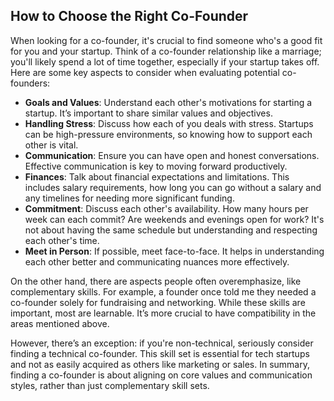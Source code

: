 ## How to Choose the Right Co-Founder

When looking for a co-founder, it's crucial to find someone who's a good fit for you and your startup. Think of a co-founder relationship like a marriage; you'll likely spend a lot of time together, especially if your startup takes off. Here are some key aspects to consider when evaluating potential co-founders:

* **Goals and Values**: Understand each other's motivations for starting a startup. It’s important to share similar values and objectives.
* **Handling Stress**: Discuss how each of you deals with stress. Startups can be high-pressure environments, so knowing how to support each other is vital.
* **Communication**: Ensure you can have open and honest conversations. Effective communication is key to moving forward productively.
* **Finances**: Talk about financial expectations and limitations. This includes salary requirements, how long you can go without a salary and any timelines for needing more significant funding.
* **Commitment**: Discuss each other's availability. How many hours per week can each commit? Are weekends and evenings open for work? It's not about having the same schedule but understanding and respecting each other's time.
* **Meet in Person**: If possible, meet face-to-face. It helps in understanding each other better and communicating nuances more effectively.


On the other hand, there are aspects people often overemphasize, like complementary skills. For example, a founder once told me they needed a co-founder solely for fundraising and networking. While these skills are important, most are learnable. It’s more crucial to have compatibility in the areas mentioned above.

However, there’s an exception: if you're non-technical, seriously consider finding a technical co-founder. This skill set is essential for tech startups and not as easily acquired as others like marketing or sales. In summary, finding a co-founder is about aligning on core values and communication styles, rather than just complementary skill sets.





